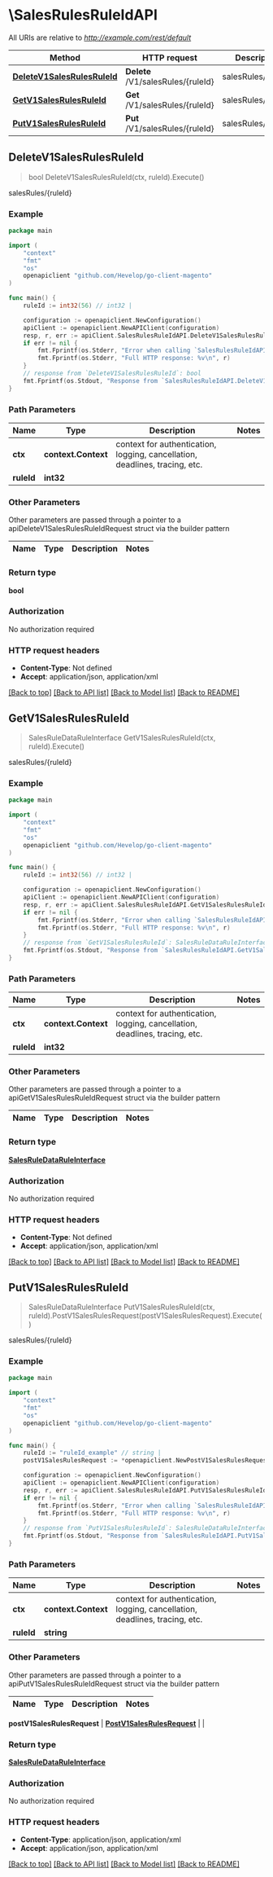 # \SalesRulesRuleIdAPI

All URIs are relative to *http://example.com/rest/default*

Method | HTTP request | Description
------------- | ------------- | -------------
[**DeleteV1SalesRulesRuleId**](SalesRulesRuleIdAPI.md#DeleteV1SalesRulesRuleId) | **Delete** /V1/salesRules/{ruleId} | salesRules/{ruleId}
[**GetV1SalesRulesRuleId**](SalesRulesRuleIdAPI.md#GetV1SalesRulesRuleId) | **Get** /V1/salesRules/{ruleId} | salesRules/{ruleId}
[**PutV1SalesRulesRuleId**](SalesRulesRuleIdAPI.md#PutV1SalesRulesRuleId) | **Put** /V1/salesRules/{ruleId} | salesRules/{ruleId}



## DeleteV1SalesRulesRuleId

> bool DeleteV1SalesRulesRuleId(ctx, ruleId).Execute()

salesRules/{ruleId}



### Example

```go
package main

import (
	"context"
	"fmt"
	"os"
	openapiclient "github.com/Hevelop/go-client-magento"
)

func main() {
	ruleId := int32(56) // int32 | 

	configuration := openapiclient.NewConfiguration()
	apiClient := openapiclient.NewAPIClient(configuration)
	resp, r, err := apiClient.SalesRulesRuleIdAPI.DeleteV1SalesRulesRuleId(context.Background(), ruleId).Execute()
	if err != nil {
		fmt.Fprintf(os.Stderr, "Error when calling `SalesRulesRuleIdAPI.DeleteV1SalesRulesRuleId``: %v\n", err)
		fmt.Fprintf(os.Stderr, "Full HTTP response: %v\n", r)
	}
	// response from `DeleteV1SalesRulesRuleId`: bool
	fmt.Fprintf(os.Stdout, "Response from `SalesRulesRuleIdAPI.DeleteV1SalesRulesRuleId`: %v\n", resp)
}
```

### Path Parameters


Name | Type | Description  | Notes
------------- | ------------- | ------------- | -------------
**ctx** | **context.Context** | context for authentication, logging, cancellation, deadlines, tracing, etc.
**ruleId** | **int32** |  | 

### Other Parameters

Other parameters are passed through a pointer to a apiDeleteV1SalesRulesRuleIdRequest struct via the builder pattern


Name | Type | Description  | Notes
------------- | ------------- | ------------- | -------------


### Return type

**bool**

### Authorization

No authorization required

### HTTP request headers

- **Content-Type**: Not defined
- **Accept**: application/json, application/xml

[[Back to top]](#) [[Back to API list]](../README.md#documentation-for-api-endpoints)
[[Back to Model list]](../README.md#documentation-for-models)
[[Back to README]](../README.md)


## GetV1SalesRulesRuleId

> SalesRuleDataRuleInterface GetV1SalesRulesRuleId(ctx, ruleId).Execute()

salesRules/{ruleId}



### Example

```go
package main

import (
	"context"
	"fmt"
	"os"
	openapiclient "github.com/Hevelop/go-client-magento"
)

func main() {
	ruleId := int32(56) // int32 | 

	configuration := openapiclient.NewConfiguration()
	apiClient := openapiclient.NewAPIClient(configuration)
	resp, r, err := apiClient.SalesRulesRuleIdAPI.GetV1SalesRulesRuleId(context.Background(), ruleId).Execute()
	if err != nil {
		fmt.Fprintf(os.Stderr, "Error when calling `SalesRulesRuleIdAPI.GetV1SalesRulesRuleId``: %v\n", err)
		fmt.Fprintf(os.Stderr, "Full HTTP response: %v\n", r)
	}
	// response from `GetV1SalesRulesRuleId`: SalesRuleDataRuleInterface
	fmt.Fprintf(os.Stdout, "Response from `SalesRulesRuleIdAPI.GetV1SalesRulesRuleId`: %v\n", resp)
}
```

### Path Parameters


Name | Type | Description  | Notes
------------- | ------------- | ------------- | -------------
**ctx** | **context.Context** | context for authentication, logging, cancellation, deadlines, tracing, etc.
**ruleId** | **int32** |  | 

### Other Parameters

Other parameters are passed through a pointer to a apiGetV1SalesRulesRuleIdRequest struct via the builder pattern


Name | Type | Description  | Notes
------------- | ------------- | ------------- | -------------


### Return type

[**SalesRuleDataRuleInterface**](SalesRuleDataRuleInterface.md)

### Authorization

No authorization required

### HTTP request headers

- **Content-Type**: Not defined
- **Accept**: application/json, application/xml

[[Back to top]](#) [[Back to API list]](../README.md#documentation-for-api-endpoints)
[[Back to Model list]](../README.md#documentation-for-models)
[[Back to README]](../README.md)


## PutV1SalesRulesRuleId

> SalesRuleDataRuleInterface PutV1SalesRulesRuleId(ctx, ruleId).PostV1SalesRulesRequest(postV1SalesRulesRequest).Execute()

salesRules/{ruleId}



### Example

```go
package main

import (
	"context"
	"fmt"
	"os"
	openapiclient "github.com/Hevelop/go-client-magento"
)

func main() {
	ruleId := "ruleId_example" // string | 
	postV1SalesRulesRequest := *openapiclient.NewPostV1SalesRulesRequest(*openapiclient.NewSalesRuleDataRuleInterface([]int32{int32(123)}, []int32{int32(123)}, int32(123), false, false, false, int32(123), float32(123), int32(123), false, int32(123), false, "CouponType_example", false, int32(123))) // PostV1SalesRulesRequest |  (optional)

	configuration := openapiclient.NewConfiguration()
	apiClient := openapiclient.NewAPIClient(configuration)
	resp, r, err := apiClient.SalesRulesRuleIdAPI.PutV1SalesRulesRuleId(context.Background(), ruleId).PostV1SalesRulesRequest(postV1SalesRulesRequest).Execute()
	if err != nil {
		fmt.Fprintf(os.Stderr, "Error when calling `SalesRulesRuleIdAPI.PutV1SalesRulesRuleId``: %v\n", err)
		fmt.Fprintf(os.Stderr, "Full HTTP response: %v\n", r)
	}
	// response from `PutV1SalesRulesRuleId`: SalesRuleDataRuleInterface
	fmt.Fprintf(os.Stdout, "Response from `SalesRulesRuleIdAPI.PutV1SalesRulesRuleId`: %v\n", resp)
}
```

### Path Parameters


Name | Type | Description  | Notes
------------- | ------------- | ------------- | -------------
**ctx** | **context.Context** | context for authentication, logging, cancellation, deadlines, tracing, etc.
**ruleId** | **string** |  | 

### Other Parameters

Other parameters are passed through a pointer to a apiPutV1SalesRulesRuleIdRequest struct via the builder pattern


Name | Type | Description  | Notes
------------- | ------------- | ------------- | -------------

 **postV1SalesRulesRequest** | [**PostV1SalesRulesRequest**](PostV1SalesRulesRequest.md) |  | 

### Return type

[**SalesRuleDataRuleInterface**](SalesRuleDataRuleInterface.md)

### Authorization

No authorization required

### HTTP request headers

- **Content-Type**: application/json, application/xml
- **Accept**: application/json, application/xml

[[Back to top]](#) [[Back to API list]](../README.md#documentation-for-api-endpoints)
[[Back to Model list]](../README.md#documentation-for-models)
[[Back to README]](../README.md)

